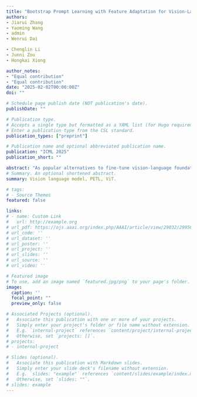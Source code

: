 ```yaml
---
title: "Bootstrap Prompt Learning with Feature Adaptation for Vision-Language Efficient Tuning"
authors:
- Jiarui Zhang
- Yaoming Wang
- admin
- Wenrui Dai

- Chenglin Li
- Junni Zou
- Hongkai Xiong

author_notes:
- "Equal contribution"
- "Equal contribution"
date: "2025-02-02T00:00:00Z"
doi: ""

# Schedule page publish date (NOT publication's date).
publishDate: ""

# Publication type.
# Accepts a single type but formatted as a YAML list (for Hugo requirements).
# Enter a publication type from the CSL standard.
publication_types: ["preprint"]

# Publication name and optional abbreviated publication name.
publication: "ICML 2025"
publication_short: ""

abstract: "As popular alternatives to fine-tune vision-language foundation models such as CLIP, prompt learning and adapter tuning resort to pre-adjustment in the input space and post-adjustment on the pretrained weight matrices to optimize the task-specific objective, respectively. However, there still lacks a method to jointly exploit their benefits due to potential conflicts in optimization directions. In this paper, we propose a novel framework named adaPter bootstrApped prompt contrastive Tuning (PAT) to address this problem. Specifically, we bootstrap prompt learning with adapters and achieves pre-post alignment to avoid mismatch between the optimization directions of prompter learning and adapter tuning. Furthermore, we propose a tolerance regularization that equally pushes away all negative samples and improves generalization by introducing additional categories of unlabeled data to avoid overfitting. To our best knowledge, this is the first successful attempt to simultaneously exploit the advantages of prompt learning and adapter tuning. Extensive evaluations demonstrate that PAT achieves state-of-the-art performance in various recognition tasks on three prevailing benchmarks."
# Summary. An optional shortened abstract.
summary: Vision language model, PETL, ViT.

# tags:
# - Source Themes
featured: false

links:
# - name: Custom Link
#   url: http://example.org
# url_pdf: https://ojs.aaai.org/index.php/AAAI/article/view/29032/29956
# url_code: ''
# url_dataset: ''
# url_poster: ''
# url_project: ''
# url_slides: ''
# url_source: ''
# url_video: ''

# Featured image
# To use, add an image named `featured.jpg/png` to your page's folder. 
image:
  caption: ''
  focal_point: ""
  preview_only: false

# Associated Projects (optional).
#   Associate this publication with one or more of your projects.
#   Simply enter your project's folder or file name without extension.
#   E.g. `internal-project` references `content/project/internal-project/index.md`.
#   Otherwise, set `projects: []`.
# projects:
# - internal-project

# Slides (optional).
#   Associate this publication with Markdown slides.
#   Simply enter your slide deck's filename without extension.
#   E.g. `slides: "example"` references `content/slides/example/index.md`.
#   Otherwise, set `slides: ""`.
# slides: example
---
```


<!-- {{% callout note %}}
Create your slides in Markdown - click the *Slides* button to check out the example.
{{% /callout %}}

Add the publication's **full text** or **supplementary notes** here. You can use rich formatting such as including [code, math, and images](https://wowchemy.com/docs/content/writing-markdown-latex/). -->
